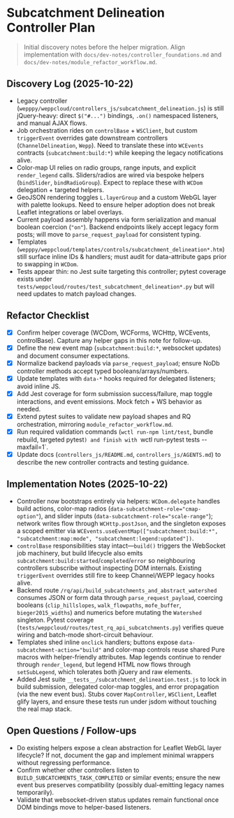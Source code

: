 # Subcatchment Delineation Controller Plan
> Initial discovery notes before the helper migration. Align implementation with `docs/dev-notes/controller_foundations.md` and `docs/dev-notes/module_refactor_workflow.md`.

## Discovery Log (2025-10-22)
- Legacy controller (`wepppy/weppcloud/controllers_js/subcatchment_delineation.js`) is still jQuery-heavy: direct `$("#...")` bindings, `.on()` namespaced listeners, and manual AJAX flows.
- Job orchestration rides on `controlBase` + `WSClient`, but custom `triggerEvent` overrides gate downstream controllers (`ChannelDelineation`, `Wepp`). Need to translate these into `WCEvents` contracts (`subcatchment:build:*`) while keeping the legacy notifications alive.
- Color-map UI relies on radio groups, range inputs, and explicit `render_legend` calls. Sliders/radios are wired via bespoke helpers (`bindSlider`, `bindRadioGroup`). Expect to replace these with `WCDom` delegation + targeted helpers.
- GeoJSON rendering toggles `L.layerGroup` and a custom WebGL layer with palette lookups. Need to ensure helper adoption does not break Leaflet integrations or label overlays.
- Current payload assembly happens via form serialization and manual boolean coercion (`"on"`). Backend endpoints likely accept legacy form posts; will move to `parse_request_payload` for consistent typing.
- Templates (`wepppy/weppcloud/templates/controls/subcatchment_delineation*.htm`) still surface inline IDs & handlers; must audit for data-attribute gaps prior to swapping in `WCDom`.
- Tests appear thin: no Jest suite targeting this controller; pytest coverage exists under `tests/weppcloud/routes/test_subcatchment_delineation*.py` but will need updates to match payload changes.

## Refactor Checklist
- [x] Confirm helper coverage (WCDom, WCForms, WCHttp, WCEvents, controlBase). Capture any helper gaps in this note for follow-up.
- [x] Define the new event map (`subcatchment:build:*`, websocket updates) and document consumer expectations.
- [x] Normalize backend payloads via `parse_request_payload`; ensure NoDb controller methods accept typed booleans/arrays/numbers.
- [x] Update templates with `data-*` hooks required for delegated listeners; avoid inline JS.
- [x] Add Jest coverage for form submission success/failure, map toggle interactions, and event emissions. Mock fetch + WS behavior as needed.
- [x] Extend pytest suites to validate new payload shapes and RQ orchestration, mirroring `module_refactor_workflow.md`.
- [x] Run required validation commands (`wctl run-npm lint/test`, bundle rebuild, targeted pytest`) and finish with `wctl run-pytest tests --maxfail=1`.
- [x] Update docs (`controllers_js/README.md`, `controllers_js/AGENTS.md`) to describe the new controller contracts and testing guidance.

## Implementation Notes (2025-10-22)
- Controller now bootstraps entirely via helpers: `WCDom.delegate` handles build actions, color-map radios (`data-subcatchment-role="cmap-option"`), and slider inputs (`data-subcatchment-role="scale-range"`); network writes flow through `WCHttp.postJson`, and the singleton exposes a scoped emitter via `WCEvents.useEventMap(["subcatchment:build:*", "subcatchment:map:mode", "subcatchment:legend:updated"])`.
- `controlBase` responsibilities stay intact—`build()` triggers the WebSocket job machinery, but build lifecycle also emits `subcatchment:build:started`/`completed`/`error` so neighbouring controllers subscribe without inspecting DOM internals. Existing `triggerEvent` overrides still fire to keep Channel/WEPP legacy hooks alive.
- Backend route `/rq/api/build_subcatchments_and_abstract_watershed` consumes JSON or form data through `parse_request_payload`, coercing booleans (`clip_hillslopes`, `walk_flowpaths`, `mofe_buffer`, `bieger2015_widths`) and numerics before mutating the `Watershed` singleton. Pytest coverage (`tests/weppcloud/routes/test_rq_api_subcatchments.py`) verifies queue wiring and batch-mode short-circuit behaviour.
- Templates shed inline `onclick` handlers; buttons expose `data-subcatchment-action="build"` and color-map controls reuse shared Pure macros with helper-friendly attributes. Map legends continue to render through `render_legend`, but legend HTML now flows through `setSubLegend`, which tolerates both jQuery and raw elements.
- Added Jest suite `__tests__/subcatchment_delineation.test.js` to lock in build submission, delegated color-map toggles, and error propagation (via the new event bus). Stubs cover `MapController`, `WSClient`, Leaflet glify layers, and ensure these tests run under jsdom without touching the real map stack.

## Open Questions / Follow-ups
- Do existing helpers expose a clean abstraction for Leaflet WebGL layer lifecycle? If not, document the gap and implement minimal wrappers without regressing performance.
- Confirm whether other controllers listen to `BUILD_SUBCATCHMENTS_TASK_COMPLETED` or similar events; ensure the new event bus preserves compatibility (possibly dual-emitting legacy names temporarily).
- Validate that websocket-driven status updates remain functional once DOM bindings move to helper-based listeners.
